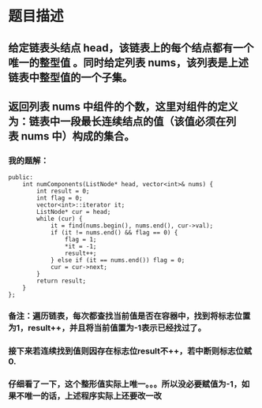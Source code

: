 # 题目描述
## 给定链表头结点 head，该链表上的每个结点都有一个 唯一的整型值 。同时给定列表 nums，该列表是上述链表中整型值的一个子集。
## 返回列表 nums 中组件的个数，这里对组件的定义为：链表中一段最长连续结点的值（该值必须在列表 nums 中）构成的集合。
### 我的题解：
```class Solution {
public:
    int numComponents(ListNode* head, vector<int>& nums) {
        int result = 0;
        int flag = 0;
        vector<int>::iterator it;
        ListNode* cur = head;
        while (cur) {
            it = find(nums.begin(), nums.end(), cur->val);
            if (it != nums.end() && flag == 0) {
                flag = 1;
                *it = -1;
                result++;
            } else if (it == nums.end()) flag = 0;
            cur = cur->next;
        }
        return result;
    }
};
```
### **备注**：遍历链表，每次都查找当前值是否在容器中，找到将标志位置为1，result++，并且将当前值置为-1表示已经找过了。
### 接下来若连续找到值则因存在标志位result不++，若中断则标志位赋0.
### 仔细看了一下，这个整形值实际上唯一。。。所以没必要赋值为-1，如果不唯一的话，上述程序实际上还要改一改